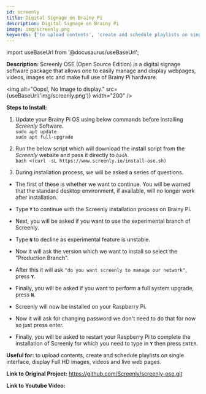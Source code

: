 ```yaml
---
id: screenly
title: Digital Signage on Brainy Pi
description: Digital Signage on Brainy Pi
image: img/screenly.png
keywords: ['to upload contents', 'create and schedule playlists on single interface', '']
---
```



import useBaseUrl from '@docusaurus/useBaseUrl';



**Description:** Screenly OSE (Open Source Edition) is a digital signage software package that allows one to easily manage and display webpages, videos, images etc and make full use of Brainy Pi hardware.

<img alt="Oops!, No Image to display." src={useBaseUrl('img/screenly.png')} width="200" />

**Steps to Install:**


1. Update your Brainy Pi OS using below commands before installing _Screenly_ Software.  
   `sudo apt update`   
   `sudo apt full-upgrade`  

2. Run the below script which will download the install script from the 
   _Screenly_ website 
   and pass it directly to _`bash`_.  
   `bash <(curl -sL https://www.screenly.io/install-ose.sh)`  

3. During installation process, we will be asked a series of questions.

  * The first of these is whether we want to continue. You will be warned that 
  the standard desktop environment, if available, will no longer work after installation.  
  * Type **`Y`** to continue with the Screenly installation process on Brainy Pi.  

  * Next, you will be asked if you want to use the experimental branch of Screenly.
  * Type **`N`** to decline as experimental feature is unstable.  

  * Now it will  ask the version which we want to install  so select the "Production 
      Branch".

  * After this it will ask  `"do you want screenly to manage our network"`, press **`Y`**. 

  * Finally, you will be asked if you want to perform a full system upgrade, press **`N`**.
 
  * Screenly will now be installed on your Raspberry Pi.
 
  * Now it will ask for changing password we don't need to do that for now so just press 
    enter.

  * Finally, you will be asked to restart your Raspberry Pi to complete the installation of 
     Screenly for which  you need to type in **`Y`** then press `ENTER`.  

**Useful for:** to upload contents, create and schedule playlists on single interface,
                display Full HD images, videos and live web pages.  

**Link to Original Project:** https://github.com/Screenly/screenly-ose.git

**Link to Youtube Video:** <!-- Link to the Youtube video. -->